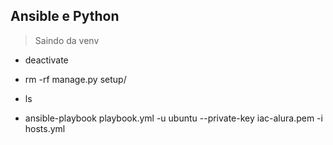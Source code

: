 ## Ansible e Python

> Saindo da venv
- deactivate

- rm -rf manage.py setup/
- ls
- ansible-playbook playbook.yml -u ubuntu --private-key iac-alura.pem -i hosts.yml
